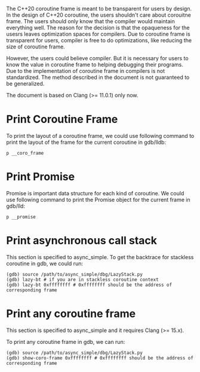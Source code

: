 The C++20 coroutine frame is meant to be transparent for users by design. In the design of C++20 coroutine,
the users shouldn't care about corouitne frame. The users should only know that the compiler would maintain everything well.
The reason for the decision is that the opaqueness for the usesrs leaves optimization spaces for compilers. Due to coroutine frame is transparent for users, compiler is free to do optimizations, like reducing the size of coroutine frame.

However, the users could believe compiler. But it is necessary for users to know the value in coroutine frame to helping debugging their programs. Due to the implementation of coroutine frame in compilers is not standardized. The method described in the document is not guaranteed to be generalized.

The document is based on Clang (>= 11.0.1) only now.

# Print Coroutine Frame

To print the layout of a coroutine frame, we could use following command to print the layout of the frame for the current coroutine in gdb/lldb:

```
p __coro_frame
```

# Print Promise

Promise is important data structure for each kind of coroutine. We could use following command to print the Promise object for the current frame in gdb/lld:

```
p __promise
```

# Print asynchronous call stack

This section is specified to async_simple. To get the backtrace for stackless coroutine in gdb, we could run:

```
(gdb) source /path/to/async_simple/dbg/LazyStack.py
(gdb) lazy-bt # if you are in stackless coroutine context
(gdb) lazy-bt 0xffffffff # 0xffffffff should be the address of corresponding frame
```

# Print any coroutine frame

This section is specified to async_simple and it requires Clang (>= 15.x).

To print any coroutine frame in gdb, we can run:

```
(gdb) source /path/to/async_simple/dbg/LazyStack.py
(gdb) show-coro-frame 0xffffffff # 0xffffffff should be the address of corresponding frame
```
